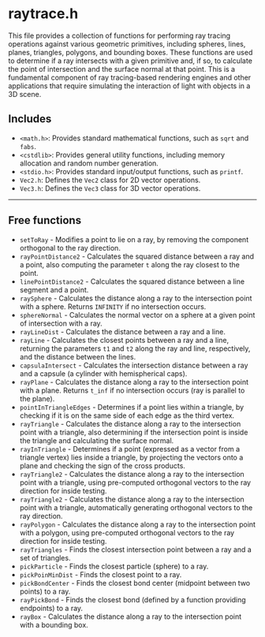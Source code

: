 # raytrace.h

This file provides a collection of functions for performing ray tracing operations against various geometric primitives, including spheres, lines, planes, triangles, polygons, and bounding boxes. These functions are used to determine if a ray intersects with a given primitive and, if so, to calculate the point of intersection and the surface normal at that point. This is a fundamental component of ray tracing-based rendering engines and other applications that require simulating the interaction of light with objects in a 3D scene.

## Includes

- `<math.h>`: Provides standard mathematical functions, such as `sqrt` and `fabs`.
- `<cstdlib>`: Provides general utility functions, including memory allocation and random number generation.
- `<stdio.h>`: Provides standard input/output functions, such as `printf`.
- `Vec2.h`: Defines the `Vec2` class for 2D vector operations.
- `Vec3.h`: Defines the `Vec3` class for 3D vector operations.

---

## Free functions

- `setToRay` - Modifies a point to lie on a ray, by removing the component orthogonal to the ray direction.
- `rayPointDistance2` - Calculates the squared distance between a ray and a point, also computing the parameter `t` along the ray closest to the point.
- `linePointDistance2` - Calculates the squared distance between a line segment and a point.
- `raySphere` - Calculates the distance along a ray to the intersection point with a sphere. Returns `INFINITY` if no intersection occurs.
- `sphereNormal` - Calculates the normal vector on a sphere at a given point of intersection with a ray.
- `rayLineDist` - Calculates the distance between a ray and a line.
- `rayLine` - Calculates the closest points between a ray and a line, returning the parameters `t1` and `t2` along the ray and line, respectively, and the distance between the lines.
- `capsulaIntersect` - Calculates the intersection distance between a ray and a capsule (a cylinder with hemispherical caps).
- `rayPlane` - Calculates the distance along a ray to the intersection point with a plane. Returns `t_inf` if no intersection occurs (ray is parallel to the plane).
- `pointInTriangleEdges` - Determines if a point lies within a triangle, by checking if it is on the same side of each edge as the third vertex.
- `rayTriangle` - Calculates the distance along a ray to the intersection point with a triangle, also determining if the intersection point is inside the triangle and calculating the surface normal.
- `rayInTriangle` - Determines if a point (expressed as a vector from a triangle vertex) lies inside a triangle, by projecting the vectors onto a plane and checking the sign of the cross products.
- `rayTriangle2` - Calculates the distance along a ray to the intersection point with a triangle, using pre-computed orthogonal vectors to the ray direction for inside testing.
- `rayTriangle2` - Calculates the distance along a ray to the intersection point with a triangle, automatically generating orthogonal vectors to the ray direction.
- `rayPolygon` - Calculates the distance along a ray to the intersection point with a polygon, using pre-computed orthogonal vectors to the ray direction for inside testing.
- `rayTriangles` - Finds the closest intersection point between a ray and a set of triangles.
- `pickParticle` - Finds the closest particle (sphere) to a ray.
- `pickPoinMinDist` - Finds the closest point to a ray.
- `pickBondCenter` - Finds the closest bond center (midpoint between two points) to a ray.
- `rayPickBond` - Finds the closest bond (defined by a function providing endpoints) to a ray.
- `rayBox` - Calculates the distance along a ray to the intersection point with a bounding box.